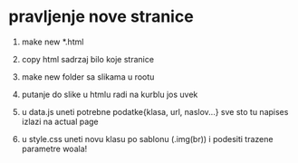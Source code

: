 # pravljenje nove stranice

1. make new \*.html
2. copy html sadrzaj bilo koje stranice
3. make new folder sa slikama u rootu

4. putanje do slike u htmlu radi na kurblu jos uvek
5. u data.js uneti potrebne podatke{klasa, url, naslov...} sve sto tu napises izlazi na actual page
6. u style.css uneti novu klasu po sablonu (.img(br)) i podesiti trazene parametre
   woala!
